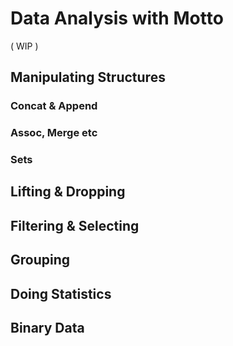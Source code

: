 # Data Analysis with Motto

( WIP )

## Manipulating Structures

### Concat & Append

### Assoc, Merge etc

### Sets

## Lifting & Dropping

## Filtering & Selecting

## Grouping

## Doing Statistics

## Binary Data
